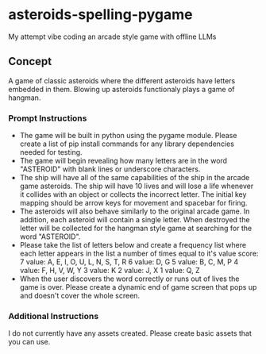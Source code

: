 # asteroids-spelling-pygame
My attempt vibe coding an arcade style game with offline LLMs

## Concept
A game of classic asteroids where the different asteroids have letters embedded in them. Blowing up asteroids functionaly plays a game of hangman. 

### Prompt Instructions
- The game will be built in python using the pygame module. Please create a list of pip install commands for any library dependencies needed for testing. 
- The game will begin revealing how many letters are in the word "ASTEROID" with blank lines or underscore characters.
- The ship will have all of the same capabilities of the ship in the arcade game asteroids. The ship will have 10 lives and will lose a life whenever it collides with an object or collects the incorrect letter. The initial key mapping should be arrow keys for movement and spacebar for firing.
- The asteroids will also behave similarly to the original arcade game. In addition, each asteroid will contain a single letter. When destroyed the letter will be collected for the hangman style game at searching for the word "ASTEROID".
- Please take the list of letters below and create a frequency list where each letter appears in the list a number of times equal to it's value score:
7 value: A, E, I, O, U, L, N, S, T, R
6 value: D, G
5 value: B, C, M, P
4 value: F, H, V, W, Y
3 value: K
2 value: J, X
1 value: Q, Z
- When the user discovers the word correctly or runs out of lives the game is over. Please create a dynamic end of game screen that pops up and doesn't cover the whole screen.

### Additional Instructions
I do not currently have any assets created. Please create basic assets that you can use. 
